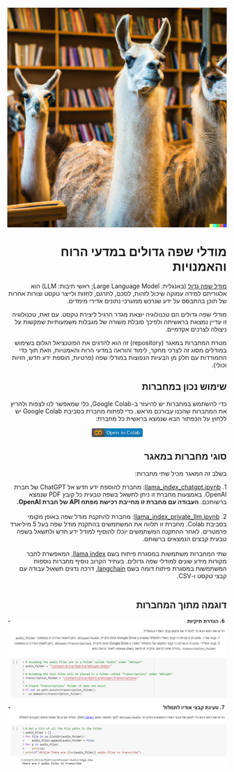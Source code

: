 <div dir="rtl">
<p align="center"><img style="display: block; margin-left: auto; margin-right: auto;" src="https://github.com/Sourasky-DHLAB/LLMs/blob/main/Resources/Llamas.png" /></p>
<h1 id="תמלול-אוטומטי-של-וידאו-ואודיו-באמצעות-whisper">מודלי שפה גדולים במדעי הרוח והאמנויות</h1>
<p><a href="https://he.wikipedia.org/wiki/%D7%9E%D7%95%D7%93%D7%9C_%D7%A9%D7%A4%D7%94_%D7%92%D7%93%D7%95%D7%9C" target="_blank" rel="nofollow noopener">מודל שפה גדול</a>&nbsp;(באנגלית: Large Language Model; ראשי תיבות: LLM) הוא אלגוריתם למידה עמוקה שיכול לזהות, לסכם, לתרגם, לחזות ולייצר טקסט וצורות אחרות של תוכן בהתבסס על ידע שנרכש ממערכי נתונים אדירי מימדים.</p>
<p>מודלי שפה גדולים הם טכנולוגיה יוצאת מגדר הרגיל ליצירת טקסט. עם זאת, טכנולוגיה זו עדיין נמצאת בראשיתה ולפיכך סובלת משורה של מגבלות משמעותיות שמקשות על ניצולה לצרכים אקדמיים.</p>
<p>מטרת המחברות במאגר (repository) זה הוא להדגים את הפוטנציאל הגלום בשימוש במודלים מסוג זה לצרכי מחקר, לימוד והוראה במדעי הרוח והאמנויות, וזאת תוך כדי התמודדות עם חלק מן הבעיות הנפוצות במודלי שפה (פרטיות, הוספת ידע חדש, הזיות וכולי).</p>
<h2 id="שימוש-נכון-במחברות">שימוש נכון במחברות</h2>
<p>כדי להשתמש במחברות יש להיעזר ב-Google Colab, כלי שמאפשר לנו לצפות ולהריץ את המחברות שהכנו עבורכם מראש. כדי לפתוח מחברת בסביבת Google Colab יש ללחוץ על הכפתור הבא שנמצא בראשית כל מחברת:</p>
<p align="center"><img src="https://github.com/Sourasky-DHLAB/Whisper/blob/main/Resources/colab.png" /></p>
<h2 id="סוגי-מחברות-במאגר">סוגי מחברות במאגר</h2>
<p>בשלב זה המאגר מכיל שתי מחברות:</p>
<div dir="rtl">1. <a href="https://github.com/Sourasky-DHLAB/LLMs/blob/main/Colab/llama_index_chatgpt.ipynb">llama_index_chatgpt.ipynb</a>: מחברת להוספת ידע חדש אל ChatGPT של חברת OpenAI. באמצעות מחברת זו ניתן לתשאל בשפה טבעית כל קובץ PDF שנמצא ברשותכם. <strong>העבודה עם מחברת זו מחייבת רכישת מפתח API של חברת OpenAI.</strong></div>
<div dir="rtl"><br />2. <a href="https://github.com/Sourasky-DHLAB/LLMs/blob/main/Colab/llama_index_private_llm.ipynb">llama_index_private_llm.ipynb</a>: מחברת להתקנת מודל שפה באופן מקומי בסביבת Colab. מחברת זו תלווה את המשתמשים בהתקנת מודל שפה בעל 5 מיליארד פרמטרים. לאחר ההתקנה המשתמשים יוכלו להוסיף למודל ידע חדש ולתשאל בשפה טבעית קבצים הנמצאים ברשותם.&nbsp;</div>
<div dir="rtl">&nbsp;</div>
<div dir="rtl">שתי המחברות משתמשות במסגרת פיתוח בשם <a href="https://gpt-index.readthedocs.io/en/latest/">llama index</a>, המאפשרת לחבר מקורות מידע שונים למודלי שפה גדולים. בעתיד הקרוב נוסיף מחברות נוספות המשתמשות במסגרת פיתוח דומה בשם <a href="https://python.langchain.com/docs/get_started/introduction.html">langchain</a>, דרכה נדגים תשאול עבודה עם קבצי טקסט ו-CSV.<br /><br />
<h2 id="דוגמה-מתוך-המחברות">דוגמה מתוך המחברות</h2>
<p align="center"><img src="https://github.com/Sourasky-DHLAB/Whisper/blob/main/Resources/screenshot.png" /></p>
</div>
</div>
